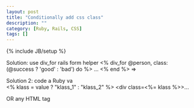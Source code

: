 ```yaml
---
layout: post
title: "Conditionally add css class"
description: ""
category: [Ruby, Rails, CSS]
tags: []
---
```

{% include JB/setup %}

Solution: use div_for rails form helper
    <% div_for @person, class: (@success ? 'good' : 'bad') do %> 
    ...
    <% end %>
    => <div id="person_47" class="person good">

Solution 2: code a Ruby va    
    <% klass = value ? "klass_1" : "klass_2" %>
    <div class=<%= klass %>>...</div> 

OR any HTML tag